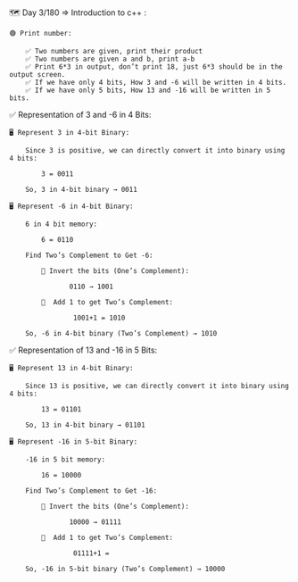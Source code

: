 🗺️ Day 3/180 => Introduction to c++ :

    🟢 Print number:

        ✅ Two numbers are given, print their product
        ✅ Two numbers are given a and b, print a-b
        ✅ Print 6*3 in output, don’t print 18, just 6*3 should be in the output screen.
        ✅ If we have only 4 bits, How 3 and -6 will be written in 4 bits.
        ✅ If we have only 5 bits, How 13 and -16 will be written in 5 bits.


✅ Representation of 3 and -6 in 4 Bits:

    🖥️ Represent 3 in 4-bit Binary:

        Since 3 is positive, we can directly convert it into binary using 4 bits:

            3 = 0011
        
        So, 3 in 4-bit binary → 0011

    🖥️ Represent -6 in 4-bit Binary:

        6 in 4 bit memory:

            6 = 0110

        Find Two’s Complement to Get -6:

            🔵 Invert the bits (One’s Complement):

                   0110 → 1001

            🔵  Add 1 to get Two’s Complement:

                    1001+1 = 1010

        So, -6 in 4-bit binary (Two’s Complement) → 1010
    



✅ Representation of 13 and -16 in 5 Bits:

    🖥️ Represent 13 in 4-bit Binary:

        Since 13 is positive, we can directly convert it into binary using 4 bits:

            13 = 01101
        
        So, 13 in 4-bit binary → 01101

    🖥️ Represent -16 in 5-bit Binary:

        -16 in 5 bit memory:

            16 = 10000

        Find Two’s Complement to Get -16:

            🔵 Invert the bits (One’s Complement):

                   10000 → 01111

            🔵  Add 1 to get Two’s Complement:

                    01111+1 = 

        So, -16 in 5-bit binary (Two’s Complement) → 10000
    
